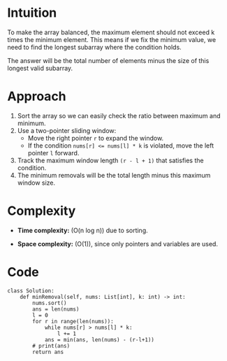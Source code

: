# Intuition
<!-- Describe your first thoughts on how to solve this problem. -->
To make the array balanced, the maximum element should not exceed k times the minimum element. This means if we fix the minimum value, we need to find the longest subarray where the condition holds. 

The answer will be the total number of elements minus the size of this longest valid subarray.

# Approach
<!-- Describe your approach to solving the problem. -->
1. Sort the array so we can easily check the ratio between maximum and minimum.  
2. Use a two-pointer sliding window:  
   - Move the right pointer `r` to expand the window.  
   - If the condition `nums[r] <= nums[l] * k` is violated, move the left pointer `l` forward.  
3. Track the maximum window length `(r - l + 1)` that satisfies the condition.  
4. The minimum removals will be the total length minus this maximum window size.
# Complexity
<!-- Add your time complexity here, e.g. $$O(n)$$ -->
- **Time complexity:** \(O(n log n)\) due to sorting.  
<!-- Add your space complexity here, e.g. $$O(n)$$ -->
- **Space complexity:** \(O(1)\), since only pointers and variables are used.  

# Code
```python3 []
class Solution:
    def minRemoval(self, nums: List[int], k: int) -> int:
        nums.sort()
        ans = len(nums)
        l = 0
        for r in range(len(nums)):
            while nums[r] > nums[l] * k:
                l += 1
            ans = min(ans, len(nums) - (r-l+1))
        # print(ans)
        return ans
```
